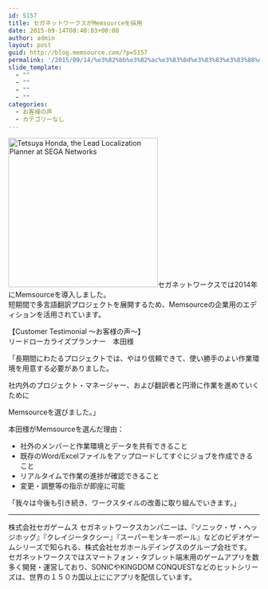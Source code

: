 ```yaml
---
id: 5157
title: セガネットワークスがMemsourceを採用
date: 2015-09-14T08:40:03+00:00
author: admin
layout: post
guid: http://blog.memsource.com/?p=5157
permalink: '/2015/09/14/%e3%82%bb%e3%82%ac%e3%83%8d%e3%83%83%e3%83%88%e3%83%af%e3%83%bc%e3%82%af%e3%82%b9%e3%81%8cmemsource%e3%82%92%e6%8e%a1%e7%94%a8/'
slide_template:
  - ""
  - ""
  - ""
  - ""
categories:
  - お客様の声
  - カテゴリーなし
---
```

<img class="alignleft wp-image-5140 size-full" src="/wp-content/uploads/2015/09/IMG_3515_mono.jpg" alt="Tetsuya Honda, the Lead Localization Planner at SEGA Networks" width="300" height="300" data-id="5140" /><span style="font-weight: 400;">セガネットワークスでは2014年にMemsourceを導入しました。</span><span style="font-weight: 400;"><br /> </span><span style="font-weight: 400;">短期間で多言語翻訳プロジェクトを展開するため、Memsourceの企業用のエディションを活用されています。</span>

<span style="font-weight: 400;">【Customer Testimonial 〜お客様の声〜】</span><span style="font-weight: 400;"><br /> </span><span style="font-weight: 400;">リードローカライズプランナー　本田様</span>

「長期間にわたるプロジェクトでは、やはり信頼できて、使い勝手のよい作業環境を用意する必要がありました。
  
社内外のプロジェクト・マネージャー、および翻訳者と円滑に作業を進めていくために
  
Memsourceを選びました。」
  
<!--more-->


  
本田様がMemsourceを選んだ理由：

  * 社外のメンバーと作業環境とデータを共有できること
  * 既存のWord/Excelファイルをアップロードしてすぐにジョブを作成できること
  * リアルタイムで作業の進捗が確認できること
  * 変更・調整等の指示が即座に可能

「我々は今後も引き続き、ワークスタイルの改善に取り組んでいきます。」<span style="font-weight: 400;"><br /> </span>

* * *

<span style="font-weight: 400;">株式会社セガゲームス セガネットワークスカンパニーは、『ソニック・ザ・ヘッジホッグ』『クレイジータクシー』『スーパーモンキーボール』などのビデオゲームシリーズで知られる、株式会社セガホールデイングスのグループ会社です。</span><span style="font-weight: 400;"><br /> </span><span style="font-weight: 400;">セガネットワークスではスマートフォン・タブレット端末用のゲームアプリを数多く開発・運営しており、SONICやKINGDOM CONQUESTなどのヒットシリーズは、世界の１５０カ国以上ににアプリを配信しています。</span>